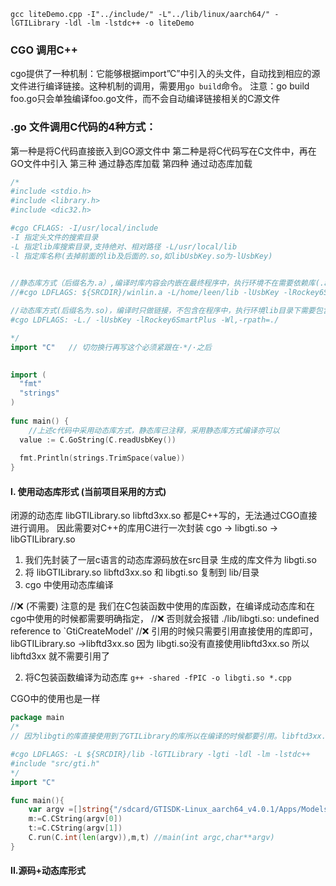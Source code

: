 
`gcc liteDemo.cpp -I"../include/" -L"../lib/linux/aarch64/" -lGTILibrary -ldl -lm -lstdc++ -o liteDemo`

### CGO 调用C++
cgo提供了一种机制：它能够根据import”C”中引入的头文件，自动找到相应的源文件进行编译链接。这种机制的调用，需要用`go build`命令。 
注意：go build foo.go只会单独编译foo.go文件，而不会自动编译链接相关的C源文件

### .go 文件调用C代码的4种方式：
第一种是将C代码直接嵌入到GO源文件中
第二种是将C代码写在C文件中，再在GO文件中引入
第三种 通过静态库加载
第四种 通过动态库加载
```go
/*
#include <stdio.h>
#include <library.h>
#include <dic32.h>

#cgo CFLAGS: -I/usr/local/include
-I 指定头文件的搜索目录
-L 指定lib库搜索目录,支持绝对、相对路径 -L/usr/local/lib
-l 指定库名称(去掉前面的lib及后面的.so,如libUsbKey.so为-lUsbKey)
 

//静态库方式（后缀名为.a）,编译时库内容会内嵌在最终程序中，执行环境不在需要依赖库(.a)
//#cgo LDFLAGS: ${SRCDIR}/winlin.a -L/home/leen/lib -lUsbKey -lRockey6SmartPlus

//动态库方式(后缀名为.so)，编译时只做链接，不包含在程序中，执行环境lib目录下需要包含同样的依赖库(.so)
#cgo LDFLAGS: -L./ -lUsbKey -lRockey6SmartPlus -Wl,-rpath=./

*/
import "C"   // 切勿换行再写这个必须紧跟在·*/·之后

 
import (
  "fmt"
  "strings"
)
 
func main() {
    //上述c代码中采用动态库方式，静态库已注释，采用静态库方式编译亦可以
  value := C.GoString(C.readUsbKey())
 
  fmt.Println(strings.TrimSpace(value))
}
```

#### I. 使用动态库形式 (当前项目采用的方式)

闭源的动态库 libGTILibrary.so libftd3xx.so 都是C++写的，无法通过CGO直接进行调用。
因此需要对C++的库用C进行一次封装 cgo -> libgti.so -> libGTILibrary.so
1. 我们先封装了一层c语言的动态库源码放在src目录 生成的库文件为 libgti.so
2. 将 libGTILibrary.so libftd3xx.so 和 libgti.so 复制到 lib/目录
3. cgo 中使用动态库编译

//❌ (不需要) 注意的是 我们在C包装函数中使用的库函数，在编译成动态库和在cgo中使用的时候都需要明确指定，
//❌ 否则就会报错 ./lib/libgti.so: undefined reference to `GtiCreateModel'
//❌ 引用的时候只需要引用直接使用的库即可，libGTILibrary.so ->libftd3xx.so  因为 libgti.so没有直接使用libftd3xx.so 所以libftd3xx 就不需要引用了

2. 将C包装函数编译为动态库
`g++ -shared -fPIC -o libgti.so *.cpp`

CGO中的使用也是一样
```go
package main
/*
// 因为libgti的库直接使用到了GTILibrary的库所以在编译的时候都要引用。libftd3xx.so属于间接引用所以不用包含。

#cgo LDFLAGS: -L ${SRCDIR}/lib -lGTILibrary -lgti -ldl -lm -lstdc++
#include "src/gti.h"
*/
import "C"

func main(){
	var argv =[]string{"/sdcard/GTISDK-Linux_aarch64_v4.0.1/Apps/Models/2801/gti_gnet3_fc20_2801.model", "/sdcard/GTISDK-Linux_aarch64_v4.0.1/Apps/Data/Image_lite/bridge_c20.jpg"}
	m:=C.CString(argv[0])
	t:=C.CString(argv[1])
	C.run(C.int(len(argv)),m,t) //main(int argc,char**argv)
}

```

#### II.源码+动态库形式